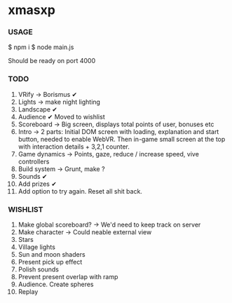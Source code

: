 # xmasxp

### USAGE

$ npm i
$ node main.js

Should be ready on port 4000

### TODO

1. VRify -> Borismus ✔
2. Lights -> make night lighting
3. Landscape ✔
4. Audience ✔ Moved to wishlist
5. Scoreboard -> Big screen, displays total points of user, bonuses etc
6. Intro -> 2 parts: Initial DOM screen with loading, explanation and start button, needed to enable WebVR. Then in-game small screen at the top with interaction details + 3,2,1 counter.
7. Game dynamics -> Points, gaze, reduce / increase speed, vive controllers
8. Build system -> Grunt, make ?
9. Sounds ✔
10. Add prizes ✔
11. Add option to try again. Reset all shit back.

### WISHLIST

1. Make global scoreboard? -> We'd need to keep track on server
2. Make character -> Could neable external view
3. Stars
4. Village lights
5. Sun and moon shaders
6. Present pick up effect
7. Polish sounds
8. Prevent present overlap with ramp
9. Audience. Create spheres
10. Replay